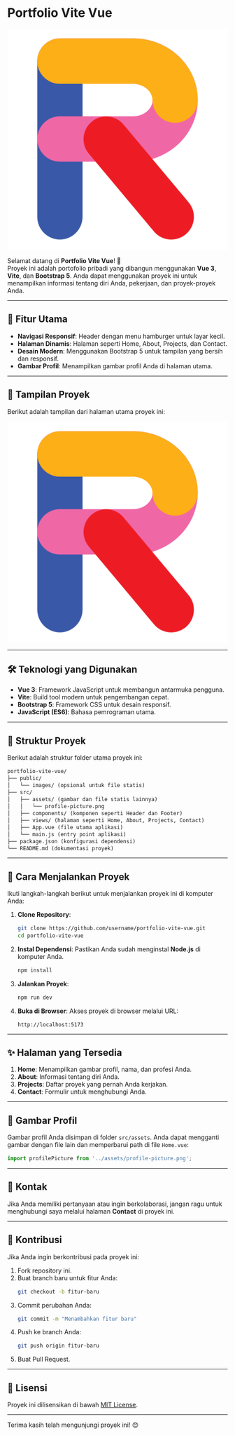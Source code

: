 # Portfolio Vite Vue

![Portfolio Screenshot](src/assets/profile-picture.png)

Selamat datang di **Portfolio Vite Vue**! 🚀  
Proyek ini adalah portofolio pribadi yang dibangun menggunakan **Vue 3**, **Vite**, dan **Bootstrap 5**. Anda dapat menggunakan proyek ini untuk menampilkan informasi tentang diri Anda, pekerjaan, dan proyek-proyek Anda.

---

## 🎯 Fitur Utama
- **Navigasi Responsif**: Header dengan menu hamburger untuk layar kecil.
- **Halaman Dinamis**: Halaman seperti Home, About, Projects, dan Contact.
- **Desain Modern**: Menggunakan Bootstrap 5 untuk tampilan yang bersih dan responsif.
- **Gambar Profil**: Menampilkan gambar profil Anda di halaman utama.

---

## 📸 Tampilan Proyek
Berikut adalah tampilan dari halaman utama proyek ini:

![Tampilan Halaman Utama](src/assets/profile-picture.png)

---

## 🛠️ Teknologi yang Digunakan
- **Vue 3**: Framework JavaScript untuk membangun antarmuka pengguna.
- **Vite**: Build tool modern untuk pengembangan cepat.
- **Bootstrap 5**: Framework CSS untuk desain responsif.
- **JavaScript (ES6)**: Bahasa pemrograman utama.

---

## 📂 Struktur Proyek
Berikut adalah struktur folder utama proyek ini:

```plaintext
portfolio-vite-vue/
├── public/
│   └── images/ (opsional untuk file statis)
├── src/
│   ├── assets/ (gambar dan file statis lainnya)
│   │   └── profile-picture.png
│   ├── components/ (komponen seperti Header dan Footer)
│   ├── views/ (halaman seperti Home, About, Projects, Contact)
│   ├── App.vue (file utama aplikasi)
│   └── main.js (entry point aplikasi)
├── package.json (konfigurasi dependensi)
└── README.md (dokumentasi proyek)
```

---

## 🚀 Cara Menjalankan Proyek
Ikuti langkah-langkah berikut untuk menjalankan proyek ini di komputer Anda:

1. **Clone Repository**:
   ```bash
   git clone https://github.com/username/portfolio-vite-vue.git
   cd portfolio-vite-vue
   ```

2. **Instal Dependensi**:
   Pastikan Anda sudah menginstal **Node.js** di komputer Anda.
   ```bash
   npm install
   ```

3. **Jalankan Proyek**:
   ```bash
   npm run dev
   ```

4. **Buka di Browser**:
   Akses proyek di browser melalui URL:
   ```
   http://localhost:5173
   ```

---

## ✨ Halaman yang Tersedia
1. **Home**: Menampilkan gambar profil, nama, dan profesi Anda.
2. **About**: Informasi tentang diri Anda.
3. **Projects**: Daftar proyek yang pernah Anda kerjakan.
4. **Contact**: Formulir untuk menghubungi Anda.

---

## 📸 Gambar Profil
Gambar profil Anda disimpan di folder `src/assets`. Anda dapat mengganti gambar dengan file lain dan memperbarui path di file `Home.vue`:

```javascript
import profilePicture from '../assets/profile-picture.png';
```

---

## 📧 Kontak
Jika Anda memiliki pertanyaan atau ingin berkolaborasi, jangan ragu untuk menghubungi saya melalui halaman **Contact** di proyek ini.

---

## 🌟 Kontribusi
Jika Anda ingin berkontribusi pada proyek ini:
1. Fork repository ini.
2. Buat branch baru untuk fitur Anda:
   ```bash
   git checkout -b fitur-baru
   ```
3. Commit perubahan Anda:
   ```bash
   git commit -m "Menambahkan fitur baru"
   ```
4. Push ke branch Anda:
   ```bash
   git push origin fitur-baru
   ```
5. Buat Pull Request.

---

## 📜 Lisensi
Proyek ini dilisensikan di bawah [MIT License](LICENSE).

---

Terima kasih telah mengunjungi proyek ini! 😊
